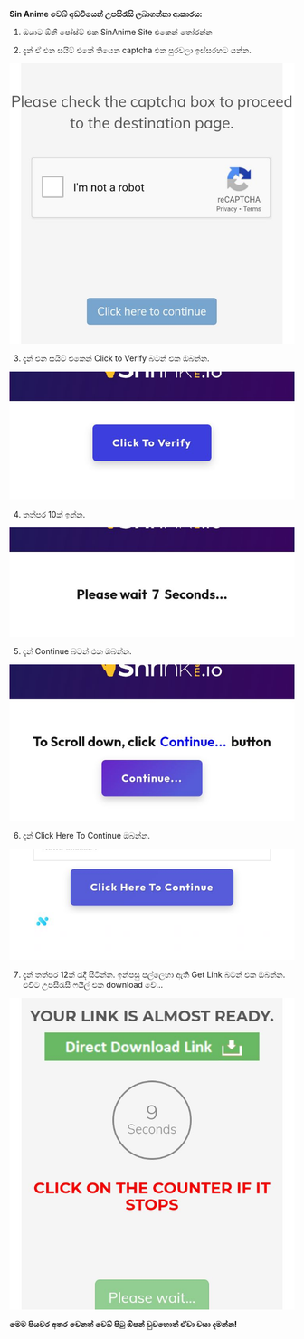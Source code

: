 
**Sin Anime වෙබ් අඩවියෙන් උපසිරැසි ලබාගන්නා ආකාරය:**

01) ඔයාට ඕනී පෝස්ට් එක SinAnime Site එකෙන් තෝරන්න

02) දැන් ඒ එන සයිට් එකේ තියෙන captcha එක පුරවලා ඉස්සරහට යන්න.

![First Step](./img/1.jpg)

03) දැන් එන සයිට් එකෙන් Click to Verify බටන් එක ඔබන්න.

![Second Step](./img/2.jpg)

04) තත්පර 10ක් ඉන්න.

![Third Step](./img/3.jpg)

05) දැන් Continue බටන් එක ඔබන්න.

![Fourth Step](./img/4.jpg)

06) දැන් Click Here To Continue ඔබන්න.

![Fifth Step](./img/5.jpg)

07) දැන් තත්පර 12ක් රැදී සිටින්න. ඉන්පසු පල්ලෙහා ඇති Get Link බටන් එක ඔබන්න. එවිට උපසිරැසි ෆයිල් එක download වේ...

![Sixth Step](./img/6.jpg)

**මෙම පියවර අතර වෙනත් වෙබ් පිටු ඕපන් වුවහොත් ඒවා වසා දමන්න!**